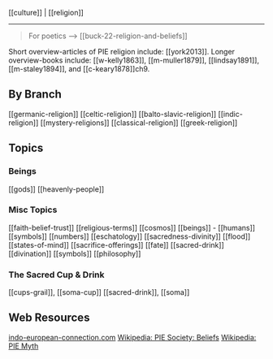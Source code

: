 [[culture]] | [[religion]]

---

> For poetics --> [[buck-22-religion-and-beliefs]]

Short overview-articles of PIE religion include: [[york2013]]. Longer overview-books include: [[w-kelly1863]], [[m-muller1879]], [[lindsay1891]], [[m-staley1894]], and [[c-keary1878]]ch9.

## By Branch
[[germanic-religion]]
[[celtic-religion]]
[[balto-slavic-religion]]
[[indic-religion]]
[[mystery-religions]]
[[classical-religion]]
[[greek-religion]]

## Topics
### Beings
[[gods]]
[[heavenly-people]]

### Misc Topics
[[faith-belief-trust]]
[[religious-terms]]
[[cosmos]]
[[beings]]
	- [[humans]]
[[symbols]]
[[numbers]]
[[eschatology]]
[[sacredness-divinity]]
[[flood]]
[[states-of-mind]]
[[sacrifice-offerings]]
[[fate]]
[[sacred-drink]]
[[divination]]
[[symbols]]
[[philosophy]]

### The Sacred Cup & Drink
[[cups-grail]], [[soma-cup]]
[[sacred-drink]], [[soma]]



## Web Resources
[indo-european-connection.com](https://www.indo-european-connection.com/religion)
[Wikipedia: PIE Society: Beliefs](https://en.wikipedia.org/wiki/Proto-Indo-European-society#Beliefs)
[Wikipedia: PIE Myth](https://en.wikipedia.org/wiki/Proto-Indo-European-mythology)